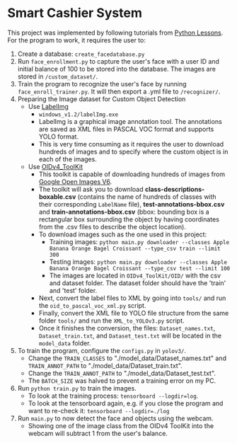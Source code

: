 # Smart Cashier System 
This project was implemented by following tutorials from [Python Lessons](pylessons.com). For the program to work, it requires the user to:
1. Create a database: `create_facedatabase.py`
2. Run `face_enrollment.py` to capture the user's face with a user ID and initial balance of 100 to be stored into the database. The images are stored in `/custom_dataset/`.
3. Train the program to recognize the user's face by running `face_enroll_trainer.py`. It will then export a .yml file to `/recognizer/`.
4. Preparing the Image dataset for Custom Object Detection
   - Use [LabelImg](github.com/tzutalin/labelimg)
      - `windows_v1.2/labelImg.exe`
      - LabelImg is a graphical image annotation tool. The annotations are saved as XML files in PASCAL VOC format and supports YOLO format. 
      - This is very time consuming as it requires the user to download hundreds of images and to specify where the custom object is in each of the images. 
   - Use [OIDv4_ToolKit](https://github.com/EscVM/OIDv4_ToolKit)
      - This toolkit is capable of downloading hundreds of images from [Google Open Images V6](https://storage.googleapis.com/openimages/web/index.html).
      - The toolkit will ask you to download **class-descriptions-boxable.csv** (contains the name of hundreds of classes with their corresponding `LabelName` file), **test-annotations-bbox.csv** and **train-annotations-bbox.csv** (bbox: bounding box is a rectangular box surrounding the object by having coordinates from the .csv files to describe the object location).
      - To download images such as the one used in this project: 
         - Training images: `python main.py downloader --classes Apple Banana Orange Bagel Croissant --type_csv train --limit 300`
         - Testing images: `python main.py downloader --classes Apple Banana Orange Bagel Croissant --type_csv test --limit 100`
         - The images are located in `OIDv4_ToolKit/OID/` with the csv and dataset folder. The dataset folder should have the 'train' and 'test' folder.
      - Next, convert the label files to XML by going into `tools/` and run the `oid_to_pascal_voc_xml.py` script. 
      - Finally, convert the XML file to YOLO file structure from the same folder `tools/` and run the `XML_to_YOLOv3.py` script. 
      - Once it finishes the conversion, the files: `Dataset_names.txt`, `Dataset_train.txt`, and `Dataset_test.txt` will be located in the `model_data` folder.
5. To train the program, configure the `configs.py` in `yolov3/`.
    - Change the `TRAIN_CLASSES` to "./model_data/Dataset_names.txt" and `TRAIN_ANNOT_PATH` to "./model_data/Dataset_train.txt".
    - Change the `TRAIN_ANNOT_PATH` to "./model_data/Dataset_test.txt".
    - The `BATCH_SIZE` was halved to prevent a training error on my PC. 
6. Run `python train.py` to train the images.
    - To look at the training process: `tensorboard --logdir=log`. 
    - To look at the tensorboard again, e.g. if you close the program and want to re-check it: `tensorboard --logdir=./log`
7. Run `main.py` to now detect the face and objects using the webcam. 
   - Showing one of the image class from the OIDv4 ToolKit into the webcam will subtract 1 from the user's balance.  

